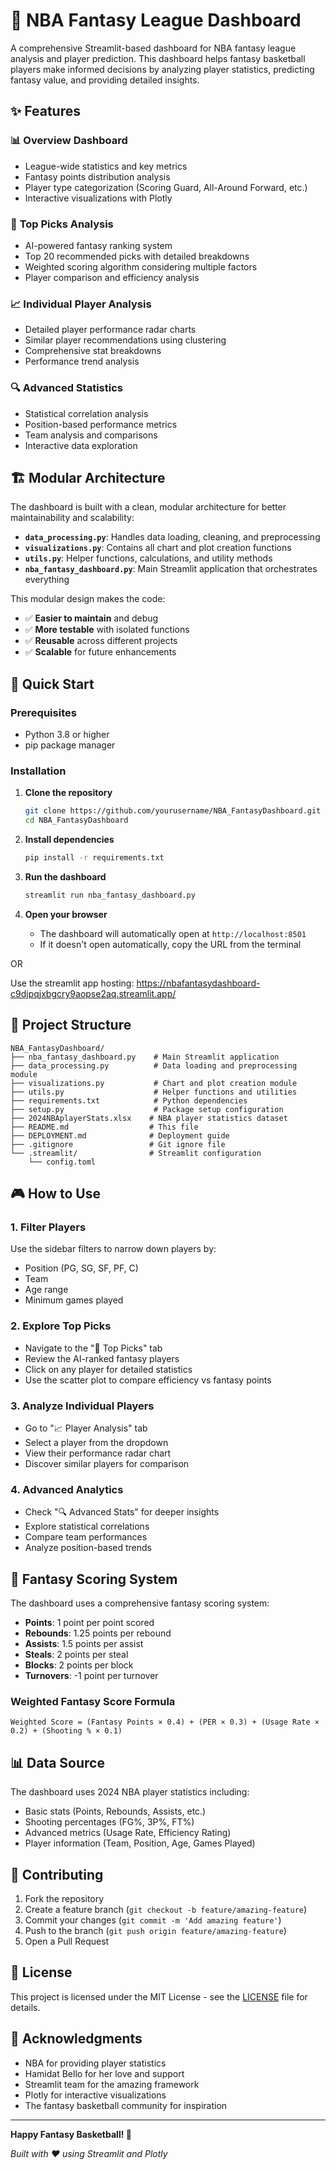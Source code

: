 # 🏀 NBA Fantasy League Dashboard

A comprehensive Streamlit-based dashboard for NBA fantasy league analysis and player prediction. This dashboard helps fantasy basketball players make informed decisions by analyzing player statistics, predicting fantasy value, and providing detailed insights.

## ✨ Features

### 📊 **Overview Dashboard**
- League-wide statistics and key metrics
- Fantasy points distribution analysis
- Player type categorization (Scoring Guard, All-Around Forward, etc.)
- Interactive visualizations with Plotly

### 🎯 **Top Picks Analysis**
- AI-powered fantasy ranking system
- Top 20 recommended picks with detailed breakdowns
- Weighted scoring algorithm considering multiple factors
- Player comparison and efficiency analysis

### 📈 **Individual Player Analysis**
- Detailed player performance radar charts
- Similar player recommendations using clustering
- Comprehensive stat breakdowns
- Performance trend analysis

### 🔍 **Advanced Statistics**
- Statistical correlation analysis
- Position-based performance metrics
- Team analysis and comparisons
- Interactive data exploration

## 🏗️ **Modular Architecture**

The dashboard is built with a clean, modular architecture for better maintainability and scalability:

- **`data_processing.py`**: Handles data loading, cleaning, and preprocessing
- **`visualizations.py`**: Contains all chart and plot creation functions
- **`utils.py`**: Helper functions, calculations, and utility methods
- **`nba_fantasy_dashboard.py`**: Main Streamlit application that orchestrates everything

This modular design makes the code:
- ✅ **Easier to maintain** and debug
- ✅ **More testable** with isolated functions
- ✅ **Reusable** across different projects
- ✅ **Scalable** for future enhancements

## 🚀 Quick Start

### Prerequisites
- Python 3.8 or higher
- pip package manager

### Installation

1. **Clone the repository**
   ```bash
   git clone https://github.com/yourusername/NBA_FantasyDashboard.git
   cd NBA_FantasyDashboard
   ```

2. **Install dependencies**
   ```bash
   pip install -r requirements.txt
   ```

3. **Run the dashboard**
   ```bash
   streamlit run nba_fantasy_dashboard.py
   ```

4. **Open your browser**
   - The dashboard will automatically open at `http://localhost:8501`
   - If it doesn't open automatically, copy the URL from the terminal

OR

Use the streamlit app hosting: https://nbafantasydashboard-c9djpqjxbgcry9aopse2aq.streamlit.app/

## 📁 Project Structure

```
NBA_FantasyDashboard/
├── nba_fantasy_dashboard.py    # Main Streamlit application
├── data_processing.py          # Data loading and preprocessing module
├── visualizations.py           # Chart and plot creation module
├── utils.py                    # Helper functions and utilities
├── requirements.txt            # Python dependencies
├── setup.py                    # Package setup configuration
├── 2024NBAplayerStats.xlsx    # NBA player statistics dataset
├── README.md                  # This file
├── DEPLOYMENT.md              # Deployment guide
├── .gitignore                 # Git ignore file
└── .streamlit/                # Streamlit configuration
    └── config.toml
```

## 🎮 How to Use

### 1. **Filter Players**
Use the sidebar filters to narrow down players by:
- Position (PG, SG, SF, PF, C)
- Team
- Age range
- Minimum games played

### 2. **Explore Top Picks**
- Navigate to the "🎯 Top Picks" tab
- Review the AI-ranked fantasy players
- Click on any player for detailed statistics
- Use the scatter plot to compare efficiency vs fantasy points

### 3. **Analyze Individual Players**
- Go to "📈 Player Analysis" tab
- Select a player from the dropdown
- View their performance radar chart
- Discover similar players for comparison

### 4. **Advanced Analytics**
- Check "🔍 Advanced Stats" for deeper insights
- Explore statistical correlations
- Compare team performances
- Analyze position-based trends

## 🧮 Fantasy Scoring System

The dashboard uses a comprehensive fantasy scoring system:

- **Points**: 1 point per point scored
- **Rebounds**: 1.25 points per rebound
- **Assists**: 1.5 points per assist
- **Steals**: 2 points per steal
- **Blocks**: 2 points per block
- **Turnovers**: -1 point per turnover

### Weighted Fantasy Score Formula
```
Weighted Score = (Fantasy Points × 0.4) + (PER × 0.3) + (Usage Rate × 0.2) + (Shooting % × 0.1)
```

## 📊 Data Source

The dashboard uses 2024 NBA player statistics including:
- Basic stats (Points, Rebounds, Assists, etc.)
- Shooting percentages (FG%, 3P%, FT%)
- Advanced metrics (Usage Rate, Efficiency Rating)
- Player information (Team, Position, Age, Games Played)

## 🤝 Contributing

1. Fork the repository
2. Create a feature branch (`git checkout -b feature/amazing-feature`)
3. Commit your changes (`git commit -m 'Add amazing feature'`)
4. Push to the branch (`git push origin feature/amazing-feature`)
5. Open a Pull Request

## 📝 License

This project is licensed under the MIT License - see the [LICENSE](LICENSE) file for details.

## 🙏 Acknowledgments

- NBA for providing player statistics
- Hamidat Bello for her love and support
- Streamlit team for the amazing framework
- Plotly for interactive visualizations
- The fantasy basketball community for inspiration

---

**Happy Fantasy Basketball! 🏀**

*Built with ❤️ using Streamlit and Plotly*
